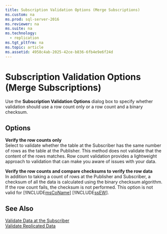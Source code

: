 ```yaml
---
title: Subscription Validation Options (Merge Subscriptions)
ms.custom: na
ms.prod: sql-server-2016
ms.reviewer: na
ms.suite: na
ms.technology: 
  - replication
ms.tgt_pltfrm: na
ms.topic: article
ms.assetid: 4958c4ab-2025-42ce-b836-6fb4e9e6f24d
---
```

# Subscription Validation Options (Merge Subscriptions)
  Use the **Subscription Validation Options** dialog box to specify whether validation should use a row count only or a row count and a binary checksum.  
  
## Options  
 **Verify the row counts only**  
 Select to validate whether the table at the Subscriber has the same number of rows as the table at the Publisher. This method does not validate that the content of the rows matches. Row count validation provides a lightweight approach to validation that can make you aware of issues with your data.  
  
 **Verify the row counts and compare checksums to verify the row data**  
 In addition to taking a count of rows at the Publisher and Subscriber, a checksum of all the data is calculated using the binary checksum algorithm. If the row count fails, the checksum is not performed. This option is not valid for [!INCLUDE[msCoName](../../Token/Other/msCoName_md.md)] [!INCLUDE[ssEW](../../Token/Other/ssEW_md.md)].  
  
## See Also  
 [Validate Data at the Subscriber](../../Topics/TopicNameNotContainA/Validate-Data-at-the-Subscriber.md)   
 [Validate Replicated Data](../../Topics/TopicNameNotContainA/Validate-Replicated-Data.md)  
  
  